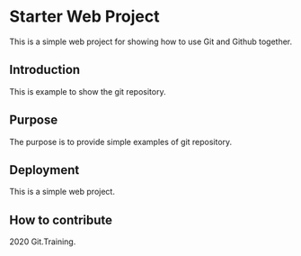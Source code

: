 # Starter Web Project

This is a simple web project for showing how to use Git and Github together.

## Introduction

This is example to show the git repository.

## Purpose

The purpose is to provide simple examples of git repository.

## Deployment

This is a simple web project.

## How to contribute

2020 Git.Training.